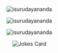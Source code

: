 

<!--
**isurudayananda/isurudayananda** is a ✨ _special_ ✨ repository because its `README.md` (this file) appears on your GitHub profile.

Here are some ideas to get you started:

- 🔭 I’m currently working on ...
- 🌱 I’m currently learning ...
- 👯 I’m looking to collaborate on ...
- 🤔 I’m looking for help with ...
- 💬 Ask me about ...
- 📫 How to reach me: ...
- 😄 Pronouns: ...
- ⚡ Fun fact: ...
-->

<div align="center">

<p></p>
<img align="center" src="https://github-readme-stats.vercel.app/api/top-langs?username=isurudayananda&show_icons=true&theme=dracula&locale=en&layout=compact&hide_border=true" alt="isurudayananda" />    
<p></p>

<img align="center" src="https://github-readme-stats.vercel.app/api?username=isurudayananda&show_icons=true&theme=dracula&locale=en&hide_border=true" alt="isurudayananda" />
<p></p>

<p><img align="center" src="https://github-readme-streak-stats.herokuapp.com/?user=isurudayananda&theme=dracula&hide_border=true&date_format=M%20j%5B%2C%20Y%5D" alt="isurudayananda" /></p>
  </div>
<p></p>

  <div align="center">
<img src="https://readme-jokes.vercel.app/api?hideBorder&qColor=%23ff79c6&aColor=%238be9fd&bgColor=%23282a36&textColor=%238be9fd" alt="Jokes Card" />
</div
